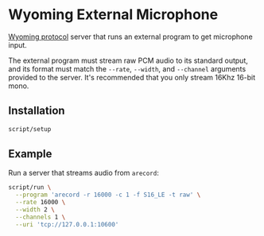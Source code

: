 # Wyoming External Microphone

[Wyoming protocol](https://github.com/rhasspy/wyoming) server that runs an external program to get microphone input.

The external program must stream raw PCM audio to its standard output, and its format must match the `--rate`, `--width`, and `--channel` arguments provided to the server.
It's recommended that you only stream 16Khz 16-bit mono.

## Installation

``` sh
script/setup
```


## Example

Run a server that streams audio from `arecord`:

``` sh
script/run \
  --program 'arecord -r 16000 -c 1 -f S16_LE -t raw' \
  --rate 16000 \
  --width 2 \
  --channels 1 \
  --uri 'tcp://127.0.0.1:10600'
```
